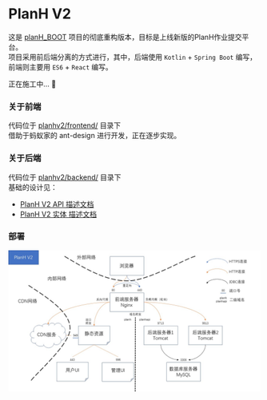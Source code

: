 # PlanH V2

这是 [planH_BOOT](https://github.com/kanetah/planH_BOOT) 项目的彻底重构版本，目标是上线新版的PlanH作业提交平台。  
项目采用前后端分离的方式进行，其中，后端使用 `Kotlin` + `Spring Boot` 编写，前端则主要用 `ES6` + `React` 编写。

正在施工中... :construction: 

### 关于前端
代码位于 [planhv2/frontend/](https://github.com/kanetah/planhv2/tree/master/frontend) 目录下  
借助于蚂蚁家的 ant-design 进行开发，正在逐步实现。

### 关于后端
代码位于 [planhv2/backend/](https://github.com/kanetah/planhv2/tree/master/backend) 目录下  
基础的设计见：
- [PlanH V2 API 描述文档](https://github.com/kanetah/planhv2/blob/master/backend/planH-api.md)
- [PlanH V2 实体 描述文档](https://github.com/kanetah/planhv2/blob/master/backend/planH-entity.md)

### 部署
![无法显示图片](https://github.com/kanetah/planhv2/raw/master/picture/planHV2架构.jpg)
